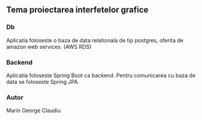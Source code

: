 ## Tema proiectarea interfetelor grafice

### Db

  Aplicatia foloseste o baza de data relationala de tip postgres, oferita de amazon web services. (AWS RDS)
  
### Backend

  Aplicatia foloseste Spring Boot ca backend. Pentru comunicarea cu baza de data se foloseste Spring JPA.
  
### Autor

Marin George Claudiu  